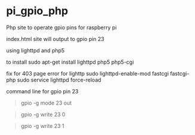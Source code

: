 # pi_gpio_php
Php site to operate gpio pins for raspberry pi

index.html site will output to gpio pin 23 

using lighttpd and php5

to install
sudo apt-get install lighttpd php5 php5-cgi

fix for 403 page error for lighttp
sudo lighttpd-enable-mod fastcgi fastcgi-php
sudo service lighttpd force-reload


command line for gpio pin 23

>gpio -g mode 23 out

>gpio -g write 23 0

>gpio -g write 23 1
